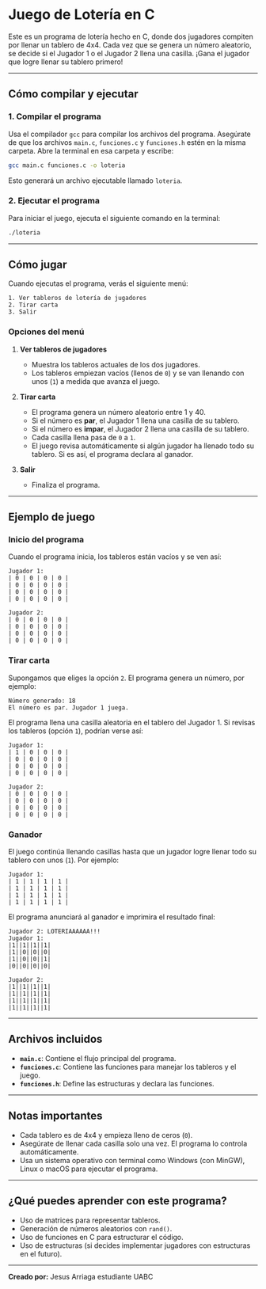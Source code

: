 # **Juego de Lotería en C**

Este es un programa de lotería hecho en C, donde dos jugadores compiten por llenar un tablero de 4x4. Cada vez que se genera un número aleatorio, se decide si el Jugador 1 o el Jugador 2 llena una casilla. ¡Gana el jugador que logre llenar su tablero primero!

---

## **Cómo compilar y ejecutar**

### **1. Compilar el programa**
Usa el compilador `gcc` para compilar los archivos del programa. Asegúrate de que los archivos `main.c`, `funciones.c` y `funciones.h` estén en la misma carpeta. Abre la terminal en esa carpeta y escribe:

```bash
gcc main.c funciones.c -o loteria
```

Esto generará un archivo ejecutable llamado `loteria`.

### **2. Ejecutar el programa**
Para iniciar el juego, ejecuta el siguiente comando en la terminal:

```bash
./loteria
```

---

## **Cómo jugar**

Cuando ejecutas el programa, verás el siguiente menú:

```
1. Ver tableros de lotería de jugadores
2. Tirar carta
3. Salir
```

### **Opciones del menú**

1. **Ver tableros de jugadores**  
   - Muestra los tableros actuales de los dos jugadores.
   - Los tableros empiezan vacíos (llenos de `0`) y se van llenando con unos (`1`) a medida que avanza el juego.

2. **Tirar carta**  
   - El programa genera un número aleatorio entre 1 y 40.
   - Si el número es **par**, el Jugador 1 llena una casilla de su tablero.
   - Si el número es **impar**, el Jugador 2 llena una casilla de su tablero.
   - Cada casilla llena pasa de `0` a `1`.
   - El juego revisa automáticamente si algún jugador ha llenado todo su tablero. Si es así, el programa declara al ganador.

3. **Salir**  
   - Finaliza el programa.

---

## **Ejemplo de juego**

### **Inicio del programa**
Cuando el programa inicia, los tableros están vacíos y se ven así:

```
Jugador 1:
| 0 | 0 | 0 | 0 |
| 0 | 0 | 0 | 0 |
| 0 | 0 | 0 | 0 |
| 0 | 0 | 0 | 0 |

Jugador 2:
| 0 | 0 | 0 | 0 |
| 0 | 0 | 0 | 0 |
| 0 | 0 | 0 | 0 |
| 0 | 0 | 0 | 0 |
```

### **Tirar carta**
Supongamos que eliges la opción `2`. El programa genera un número, por ejemplo:

```
Número generado: 18
El número es par. Jugador 1 juega.
```

El programa llena una casilla aleatoria en el tablero del Jugador 1. Si revisas los tableros (opción `1`), podrían verse así:

```
Jugador 1:
| 1 | 0 | 0 | 0 |
| 0 | 0 | 0 | 0 |
| 0 | 0 | 0 | 0 |
| 0 | 0 | 0 | 0 |

Jugador 2:
| 0 | 0 | 0 | 0 |
| 0 | 0 | 0 | 0 |
| 0 | 0 | 0 | 0 |
| 0 | 0 | 0 | 0 |
```

### **Ganador**
El juego continúa llenando casillas hasta que un jugador logre llenar todo su tablero con unos (`1`). Por ejemplo:

```
Jugador 1:
| 1 | 1 | 1 | 1 |
| 1 | 1 | 1 | 1 |
| 1 | 1 | 1 | 1 |
| 1 | 1 | 1 | 1 |
```

El programa anunciará al ganador e imprimira el resultado final:

```
Jugador 2: LOTERIAAAAAA!!!
Jugador 1:
|1||1||1||1|
|1||0||0||0|
|1||0||0||1|
|0||0||0||0|

Jugador 2:
|1||1||1||1|
|1||1||1||1|
|1||1||1||1|
|1||1||1||1|
```

---

## **Archivos incluidos**

- **`main.c`**: Contiene el flujo principal del programa.
- **`funciones.c`**: Contiene las funciones para manejar los tableros y el juego.
- **`funciones.h`**: Define las estructuras y declara las funciones.

---

## **Notas importantes**

- Cada tablero es de 4x4 y empieza lleno de ceros (`0`).
- Asegúrate de llenar cada casilla solo una vez. El programa lo controla automáticamente.
- Usa un sistema operativo con terminal como Windows (con MinGW), Linux o macOS para ejecutar el programa.

---

## **¿Qué puedes aprender con este programa?**

- Uso de matrices para representar tableros.
- Generación de números aleatorios con `rand()`.
- Uso de funciones en C para estructurar el código.
- Uso de estructuras (si decides implementar jugadores con estructuras en el futuro).

---

**Creado por:** Jesus Arriaga estudiante UABC 
